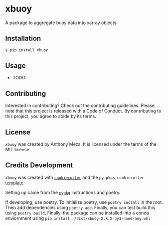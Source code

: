 # xbuoy

A package to aggregate buoy data into xarray objects

## Installation

```bash
$ pip install xbuoy
```

## Usage

- TODO


## Contributing

Interested in contributing? Check out the contributing guidelines. Please note that this project is released with a Code of Conduct. By contributing to this project, you agree to abide by its terms.

## License

`xbuoy` was created by Anthony Meza. It is licensed under the terms of the MIT license.

## Credits Development

`xbuoy` was created with [`cookiecutter`](https://cookiecutter.readthedocs.io/en/latest/) and the `py-pkgs-cookiecutter` [template](https://github.com/py-pkgs/py-pkgs-cookiecutter).

Setting up came from the [`pypkg`](https://py-pkgs.org/03-how-to-package-a-python.html) instructions and poetry. 

If developing, use poetry. To initialize poetry, use `poetry install` in the root. Then add dependencies using `poetry add`. Finally, you can test build this using `poetry build`. Finally, the package can be installed into a conda enviornment using `pip install ./dist/xbuoy-X.X.X-py3-none-any.whl`
